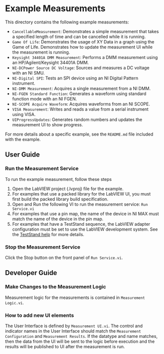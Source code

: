 # Example Measurements

This directory contains the following example measurements:

- `CancellableMeasurement`: Demonstrates a simple measurement that takes a
  specified length of time and can be cancelled while it is running.
- `Game Of Life`: Demonstrates the usage of XY Data in a graph using the Game of
Life. Demonstrates how to update the measurement UI while the measurement is
running.
- `Keysight 34401A DMM Measurement`: Performs a DMM measurement using an
HP/Agilent/Keysight 34401A DMM.
- `NI-DCPower Source DC Voltage`: Sources and measures a DC voltage with an NI SMU.
- `NI-Digital SPI`: Tests an SPI device using an NI Digital Pattern instrument.
- `NI-DMM Measurement`: Acquires a single measurement from a NI DMM.
- `NI-FGEN Standard Function`: Generates a waveform using standard function mode
  with an NI FGEN.
- `NI-SCOPE Acquire Waveform`: Acquires waveforms from an NI SCOPE.
- `VISA Measurement`: Writes and reads a value from a serial instrument using VISA.
- `UIProgressUpdates`: Generates random numbers and updates the measurement UI
  to show progress.

For more details about a specific example, see the `README.md` file included
with the example.

## User Guide

### Run the Measurement Service

To run the example measurement, follow these steps

1. Open the LabVIEW project (.lvproj) file for the example.
2. For examples that use a packed library for the LabVIEW UI, you must first
   build the packed library build specification.
3. Open and Run the following VI to run the measurement service: `Run
   Service.vi`
4. For examples that use a pin map, the name of the device in NI MAX must match
   the name of the device in the pin map.
5. For examples that have a TestStand sequence, the LabVIEW adapter
configuration must be set to use the LabVIEW development system. See the
[TestStand
help](https://www.ni.com/docs/en-US/bundle/teststand/page/tsref/infotopics/db_lvadapterconfig.htm)
for more details.

### Stop the Measurement Service

Click the Stop button on the front panel of `Run Service.vi`.

## Developer Guide

### Make Changes to the Measurement Logic

Measurement logic for the measurements is contained in `Measurement Logic.vi`.

### How to add new UI elements

The User Interface is defined by `Measurement UI.vi`. The control and indicator
names in the User Interface should match the `Measurement Configuration` and
`Measurement Results`. If the datatype and name matches, then the data from the
UI will be sent to the logic before execution and the results will be published
to UI after the measurement is run.
